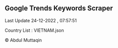 

## Google Trends Keywords Scraper 
 
Last Update 24-12-2022 , 07:57:51

Country List :
VIETNAM.json



© Abdul Muttaqin 
